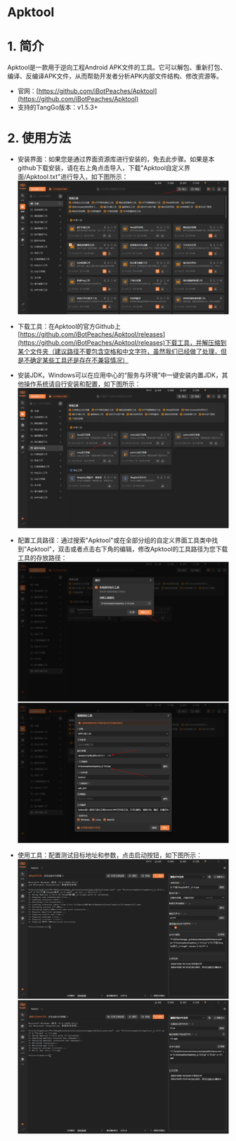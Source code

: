 # Apktool

# 1. 简介
Apktool是一款用于逆向工程Android APK文件的工具。它可以解包、重新打包、编译、反编译APK文件，从而帮助开发者分析APK内部文件结构、修改资源等。

- 官网：[https://github.com/iBotPeaches/Apktool](https://github.com/iBotPeaches/Apktool)
- 支持的TangGo版本：v1.5.3+

# 2. 使用方法
- 安装界面：如果您是通过界面资源库进行安装的，免去此步骤。如果是本github下载安装，请在右上角点击导入，下载"Apktool自定义界面/Apktool.txt"进行导入，如下图所示：
  ![import.png](images/import.png)

- 下载工具：在Apktool的官方Github上[https://github.com/iBotPeaches/Apktool/releases](https://github.com/iBotPeaches/Apktool/releases)下载工具，并解压缩到某个文件夹（建议路径不要包含空格和中文字符，虽然我们已经做了处理，但是不确定某些工具还是存在不兼容情况）

- 安装JDK，Windows可以在应用中心的“服务与环境”中一键安装内置JDK，其他操作系统请自行安装和配置，如下图所示：
  ![jdk.png](images/jdk.png)
- 配置工具路径：通过搜索"Apktool"或在全部分组的自定义界面工具类中找到"Apktool"，双击或者点击右下角的编辑，修改Apktool的工具路径为您下载工具的存放路径：
  ![x1.png](images/x.png)
  ![x2.png](images/x2.png)
- 使用工具：配置测试目标地址和参数，点击启动按钮，如下图所示：
  ![1.jpg](images/1.jpg)
  ![2.jpg](images/2.jpg)


